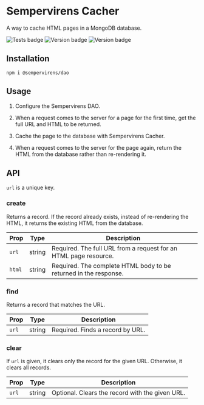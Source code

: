 # Sempervirens Cacher

A way to cache HTML pages in a MongoDB database.

![Tests badge](https://github.com/lukedupuis/sempervirens-cacher/actions/workflows/main.yml/badge.svg?event=push) ![Version badge](https://img.shields.io/static/v1?label=Node&labelColor=30363c&message=16.x&color=blue) ![Version badge](https://img.shields.io/static/v1?label=MongoDB&labelColor=30363c&message=4.4&color=blue)

## Installation

`npm i @sempervirens/dao`

## Usage

1. Configure the Sempervirens DAO.

2. When a request comes to the server for a page for the first time, get the full URL and HTML to be returned.

3. Cache the page to the database with Sempervirens Cacher.

4. When a request comes to the server for the page again, return the HTML from the database rather than re-rendering it.

## API

`url` is a unique key.

### create

Returns a record. If the record already exists, instead of re-rendering the HTML, it returns the existing HTML from the database.

| Prop  | Type | Description |
|-------|------|-------------|
| `url` | string | Required. The full URL from a request for an HTML page resource. |
| `html` | string | Required. The complete HTML body to be returned in the response. |

### find

Returns a record that matches the URL.

| Prop  | Type | Description |
|-------|------|-------------|
| `url` | string | Required. Finds a record by URL. |

### clear

If `url` is given, it clears only the record for the given URL. Otherwise, it clears all records.

| Prop  | Type | Description |
|-------|------|-------------|
| `url` | string | Optional. Clears the record with the given URL. |